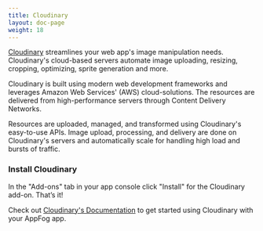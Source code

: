 ```yaml
---
title: Cloudinary
layout: doc-page
weight: 18
---
```


[Cloudinary](http://cloudinary.com/) streamlines your web app's image manipulation needs. Cloudinary's cloud-based servers automate image uploading, resizing, cropping, optimizing, sprite generation and more.

Cloudinary is built using modern web development frameworks and leverages Amazon Web Services' (AWS) cloud-solutions. The resources are delivered from high-performance servers through Content Delivery Networks.

Resources are uploaded, managed, and transformed using Cloudinary's easy-to-use APIs. Image upload, processing, and delivery are done on Cloudinary's servers and automatically scale for handling high load and bursts of traffic.

### Install Cloudinary

In the "Add-ons" tab in your app console click "Install" for the Cloudinary add-on. That’s it!

Check out [Cloudinary's Documentation](http://cloudinary.com/documentation) to get started using Cloudinary with your AppFog app.
